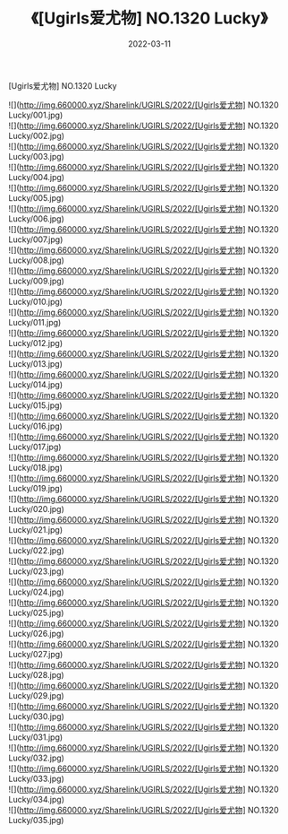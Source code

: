 ﻿---
layout: post
title:  《[Ugirls爱尤物] NO.1320 Lucky》
date:   2022-03-11
img: http://img.660000.xyz/Sharelink/UGIRLS/2022/[Ugirls爱尤物] NO.1320 Lucky/000.jpg
categories: [美女, 清纯, 唯美]
---

[Ugirls爱尤物] NO.1320 Lucky

 ![](http://img.660000.xyz/Sharelink/UGIRLS/2022/[Ugirls爱尤物] NO.1320 Lucky/001.jpg) <br>![](http://img.660000.xyz/Sharelink/UGIRLS/2022/[Ugirls爱尤物] NO.1320 Lucky/002.jpg) <br>![](http://img.660000.xyz/Sharelink/UGIRLS/2022/[Ugirls爱尤物] NO.1320 Lucky/003.jpg) <br>![](http://img.660000.xyz/Sharelink/UGIRLS/2022/[Ugirls爱尤物] NO.1320 Lucky/004.jpg) <br>![](http://img.660000.xyz/Sharelink/UGIRLS/2022/[Ugirls爱尤物] NO.1320 Lucky/005.jpg) <br>![](http://img.660000.xyz/Sharelink/UGIRLS/2022/[Ugirls爱尤物] NO.1320 Lucky/006.jpg) <br>![](http://img.660000.xyz/Sharelink/UGIRLS/2022/[Ugirls爱尤物] NO.1320 Lucky/007.jpg) <br>![](http://img.660000.xyz/Sharelink/UGIRLS/2022/[Ugirls爱尤物] NO.1320 Lucky/008.jpg) <br>![](http://img.660000.xyz/Sharelink/UGIRLS/2022/[Ugirls爱尤物] NO.1320 Lucky/009.jpg) <br>![](http://img.660000.xyz/Sharelink/UGIRLS/2022/[Ugirls爱尤物] NO.1320 Lucky/010.jpg) <br>![](http://img.660000.xyz/Sharelink/UGIRLS/2022/[Ugirls爱尤物] NO.1320 Lucky/011.jpg) <br>![](http://img.660000.xyz/Sharelink/UGIRLS/2022/[Ugirls爱尤物] NO.1320 Lucky/012.jpg) <br>![](http://img.660000.xyz/Sharelink/UGIRLS/2022/[Ugirls爱尤物] NO.1320 Lucky/013.jpg) <br>![](http://img.660000.xyz/Sharelink/UGIRLS/2022/[Ugirls爱尤物] NO.1320 Lucky/014.jpg) <br>![](http://img.660000.xyz/Sharelink/UGIRLS/2022/[Ugirls爱尤物] NO.1320 Lucky/015.jpg) <br>![](http://img.660000.xyz/Sharelink/UGIRLS/2022/[Ugirls爱尤物] NO.1320 Lucky/016.jpg) <br>![](http://img.660000.xyz/Sharelink/UGIRLS/2022/[Ugirls爱尤物] NO.1320 Lucky/017.jpg) <br>![](http://img.660000.xyz/Sharelink/UGIRLS/2022/[Ugirls爱尤物] NO.1320 Lucky/018.jpg) <br>![](http://img.660000.xyz/Sharelink/UGIRLS/2022/[Ugirls爱尤物] NO.1320 Lucky/019.jpg) <br>![](http://img.660000.xyz/Sharelink/UGIRLS/2022/[Ugirls爱尤物] NO.1320 Lucky/020.jpg) <br>![](http://img.660000.xyz/Sharelink/UGIRLS/2022/[Ugirls爱尤物] NO.1320 Lucky/021.jpg) <br>![](http://img.660000.xyz/Sharelink/UGIRLS/2022/[Ugirls爱尤物] NO.1320 Lucky/022.jpg) <br>![](http://img.660000.xyz/Sharelink/UGIRLS/2022/[Ugirls爱尤物] NO.1320 Lucky/023.jpg) <br>![](http://img.660000.xyz/Sharelink/UGIRLS/2022/[Ugirls爱尤物] NO.1320 Lucky/024.jpg) <br>![](http://img.660000.xyz/Sharelink/UGIRLS/2022/[Ugirls爱尤物] NO.1320 Lucky/025.jpg) <br>![](http://img.660000.xyz/Sharelink/UGIRLS/2022/[Ugirls爱尤物] NO.1320 Lucky/026.jpg) <br>![](http://img.660000.xyz/Sharelink/UGIRLS/2022/[Ugirls爱尤物] NO.1320 Lucky/027.jpg) <br>![](http://img.660000.xyz/Sharelink/UGIRLS/2022/[Ugirls爱尤物] NO.1320 Lucky/028.jpg) <br>![](http://img.660000.xyz/Sharelink/UGIRLS/2022/[Ugirls爱尤物] NO.1320 Lucky/029.jpg) <br>![](http://img.660000.xyz/Sharelink/UGIRLS/2022/[Ugirls爱尤物] NO.1320 Lucky/030.jpg) <br>![](http://img.660000.xyz/Sharelink/UGIRLS/2022/[Ugirls爱尤物] NO.1320 Lucky/031.jpg) <br>![](http://img.660000.xyz/Sharelink/UGIRLS/2022/[Ugirls爱尤物] NO.1320 Lucky/032.jpg) <br>![](http://img.660000.xyz/Sharelink/UGIRLS/2022/[Ugirls爱尤物] NO.1320 Lucky/033.jpg) <br>![](http://img.660000.xyz/Sharelink/UGIRLS/2022/[Ugirls爱尤物] NO.1320 Lucky/034.jpg) <br>![](http://img.660000.xyz/Sharelink/UGIRLS/2022/[Ugirls爱尤物] NO.1320 Lucky/035.jpg) <br>